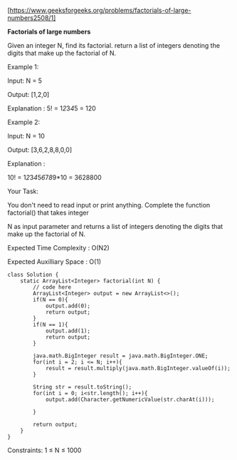 [https://www.geeksforgeeks.org/problems/factorials-of-large-numbers2508/1]

**Factorials of large numbers**

Given an integer N, find its factorial. return a list of integers denoting the digits that make up the factorial of N.

Example 1:

Input: N = 5

Output: [1,2,0]

Explanation : 5! = 1*2*3*4*5 = 120

Example 2:

Input: N = 10

Output: [3,6,2,8,8,0,0]

Explanation :

10! = 1*2*3*4*5*6*7*8*9*10 = 3628800

Your Task:

You don't need to read input or print anything. Complete the function factorial() that takes integer

N as input parameter and returns a list of integers denoting the digits that make up the factorial of N.


Expected Time Complexity : O(N2)

Expected Auxilliary Space : O(1)

```
class Solution {
    static ArrayList<Integer> factorial(int N) {
        // code here
        ArrayList<Integer> output = new ArrayList<>();
        if(N == 0){
            output.add(0);
            return output;
        }
        if(N == 1){
            output.add(1);
            return output;
        }
        
        java.math.BigInteger result = java.math.BigInteger.ONE;
        for(int i = 2; i <= N; i++){
            result = result.multiply(java.math.BigInteger.valueOf(i));
        }
        
        String str = result.toString();
        for(int i = 0; i<str.length(); i++){
            output.add(Character.getNumericValue(str.charAt(i)));
            
        }
       
        return output;
    }
}
```
Constraints:
1 ≤ N ≤ 1000
